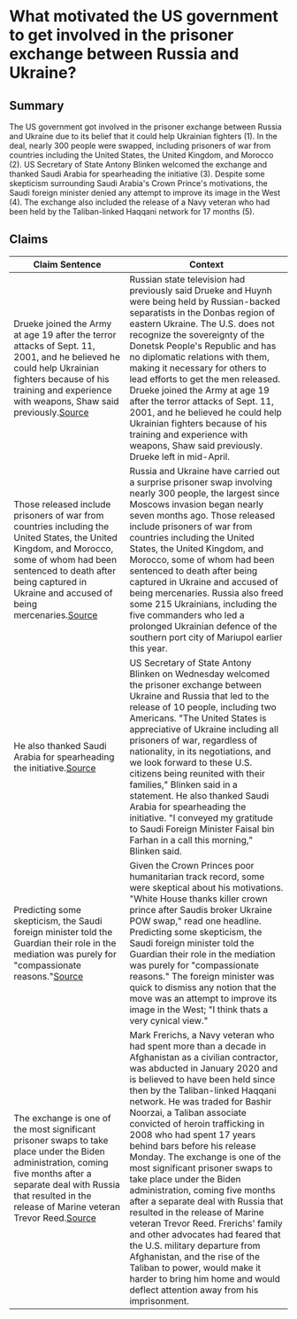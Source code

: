 # What motivated the US government to get involved in the prisoner exchange between Russia and Ukraine?

## Summary
The US government got involved in the prisoner exchange between Russia and Ukraine due to its belief that it could help Ukrainian fighters (1). In the deal, nearly 300 people were swapped, including prisoners of war from countries including the United States, the United Kingdom, and Morocco (2). US Secretary of State Antony Blinken welcomed the exchange and thanked Saudi Arabia for spearheading the initiative (3). Despite some skepticism surrounding Saudi Arabia's Crown Prince's motivations, the Saudi foreign minister denied any attempt to improve its image in the West (4). The exchange also included the release of a Navy veteran who had been held by the Taliban-linked Haqqani network for 17 months (5).

## Claims
| Claim Sentence | Context |
|---|---|
|Drueke joined the Army at age 19 after the terror attacks of Sept. 11, 2001, and he believed he could help Ukrainian fighters because of his training and experience with weapons, Shaw said previously.<a href="https://www.npr.org/2022/09/21/1124405588/alex-drueke-andy-huynh-release-prisoner-exchange-russia" target="_blank">Source</a>| Russian state television had previously said Drueke and Huynh were being held by Russian-backed separatists in the Donbas region of eastern Ukraine. The U.S. does not recognize the sovereignty of the Donetsk People's Republic and has no diplomatic relations with them, making it necessary for others to lead efforts to get the men released. Drueke joined the Army at age 19 after the terror attacks of Sept. 11, 2001, and he believed he could help Ukrainian fighters because of his training and experience with weapons, Shaw said previously. Drueke left in mid-April.|
|Those released include prisoners of war from countries including the United States, the United Kingdom, and Morocco, some of whom had been sentenced to death after being captured in Ukraine and accused of being mercenaries.<a href="https://www.aljazeera.com/news/2022/9/21/ten-prisoners-of-war-released-from-russian-capture-saudi-arabia" target="_blank">Source</a>| Russia and Ukraine have carried out a surprise prisoner swap involving nearly 300 people, the largest since Moscows invasion began nearly seven months ago. Those released include prisoners of war from countries including the United States, the United Kingdom, and Morocco, some of whom had been sentenced to death after being captured in Ukraine and accused of being mercenaries. Russia also freed some 215 Ukrainians, including the five commanders who led a prolonged Ukrainian defence of the southern port city of Mariupol earlier this year.|
|He also thanked Saudi Arabia for spearheading the initiative.<a href="https://www.cnn.com/europe/live-news/russia-ukraine-war-news-09-21-22/h_6b9640baeb257ea48332368d892d8a49" target="_blank">Source</a>| US Secretary of State Antony Blinken on Wednesday welcomed the prisoner exchange between Ukraine and Russia that led to the release of 10 people, including two Americans. "The United States is appreciative of Ukraine including all prisoners of war, regardless of nationality, in its negotiations, and we look forward to these U.S. citizens being reunited with their families," Blinken said in a statement. He also thanked Saudi Arabia for spearheading the initiative. "I conveyed my gratitude to Saudi Foreign Minister Faisal bin Farhan in a call this morning," Blinken said.|
|Predicting some skepticism, the Saudi foreign minister told the Guardian their role in the mediation was purely for "compassionate reasons."<a href="https://responsiblestatecraft.org/2022/09/26/was-saudi-aid-in-prisoner-swap-part-of-grand-pr-blitz/" target="_blank">Source</a>| Given the Crown Princes poor humanitarian track record, some were skeptical about his motivations. "White House thanks killer crown prince after Saudis broker Ukraine POW swap," read one headline. Predicting some skepticism, the Saudi foreign minister told the Guardian their role in the mediation was purely for "compassionate reasons." The foreign minister was quick to dismiss any notion that the move was an attempt to improve its image in the West; "I think thats a very cynical view."|
|The exchange is one of the most significant prisoner swaps to take place under the Biden administration, coming five months after a separate deal with Russia that resulted in the release of Marine veteran Trevor Reed.<a href="https://www.npr.org/2022/09/19/1123786512/american-hostage-afghanistan-matt-frerichs-released" target="_blank">Source</a>| Mark Frerichs, a Navy veteran who had spent more than a decade in Afghanistan as a civilian contractor, was abducted in January 2020 and is believed to have been held since then by the Taliban-linked Haqqani network. He was traded for Bashir Noorzai, a Taliban associate convicted of heroin trafficking in 2008 who had spent 17 years behind bars before his release Monday. The exchange is one of the most significant prisoner swaps to take place under the Biden administration, coming five months after a separate deal with Russia that resulted in the release of Marine veteran Trevor Reed. Frerichs' family and other advocates had feared that the U.S. military departure from Afghanistan, and the rise of the Taliban to power, would make it harder to bring him home and would deflect attention away from his imprisonment.|
